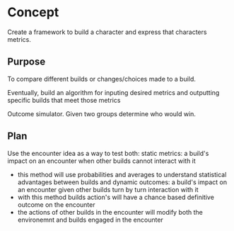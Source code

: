 # Concept

Create a framework to build a character and express that characters metrics. 


## Purpose
To compare different builds or changes/choices made to a build.

Eventually, build an algorithm for inputing desired metrics and outputting specific builds that meet those metrics

Outcome simulator. Given two groups determine who would win.

## Plan
Use the encounter idea as a way to test both:
static metrics: a build's impact on an encounter when other builds cannot interact with it
- this method will use probabilities and averages to understand statistical advantages between builds
and 
dynamic outcomes: a build's impact on an encounter given other builds turn by turn interaction with it
- with this method builds action's will have a chance based definitive outcome on the encounter
- the actions of other builds in the encounter will modify both the environemnt and builds engaged in the encounter
 